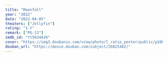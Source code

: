 ```yaml
---
title: "Moonfall"
year: "2022"
date: "2022-04-05"
theaters: ["Jellyfin"]
rating: "1-t"
remark: ["PG-13"]
imdb_id: "tt5834426"
cover: "https://img3.doubanio.com/view/photo/l_ratio_poster/public/p2869422067.jpg"
douban_url: "https://movie.douban.com/subject/26825482/"
---
```

